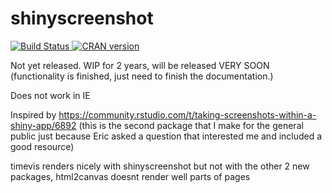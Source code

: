 # shinyscreenshot

<a href="https://travis-ci.org/daattali/shinyscreenshot">
<img src="https://travis-ci.org/daattali/shinyscreenshot.svg?branch=master" alt="Build Status" />
</a> <a href="https://cran.r-project.org/package=shinyscreenshot">
<img src="https://www.r-pkg.org/badges/version/shinyscreenshot" alt="CRAN version" />
</a>

Not yet released. WIP for 2 years, will be released VERY SOON (functionality is finished, just need to finish the documentation.)

Does not work in IE

Inspired by https://community.rstudio.com/t/taking-screenshots-within-a-shiny-app/6892 (this is the second package that I make for the general public just because Eric asked a question that interested me and included a good resource)

timevis renders nicely with shinyscreenshot but not with the other 2 new packages, html2canvas doesnt render well parts of pages
